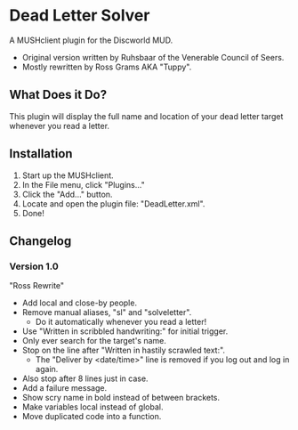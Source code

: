 # Dead Letter Solver
A MUSHclient plugin for the Discworld MUD.

* Original version written by Ruhsbaar of the Venerable Council of Seers.
* Mostly rewritten by Ross Grams AKA "Tuppy".

## What Does it Do?
This plugin will display the full name and location of your dead letter target whenever you read a letter. 

## Installation
1. Start up the MUSHclient.
2. In the File menu, click "Plugins..."
3. Click the "Add..." button.
4. Locate and open the plugin file: "DeadLetter.xml".
5. Done!

## Changelog

### Version 1.0
"Ross Rewrite"

- Add local and close-by people.
- Remove manual aliases, "sl" and "solveletter".
    - Do it automatically whenever you read a letter!
- Use "Written in scribbled handwriting:" for initial trigger.
- Only ever search for the target's name.
- Stop on the line after "Written in hastily scrawled text:".
    - The "Deliver by <date/time>" line is removed if you log out and log in again.
- Also stop after 8 lines just in case.
- Add a failure message.
- Show scry name in bold instead of between brackets.
- Make variables local instead of global.
- Move duplicated code into a function.
